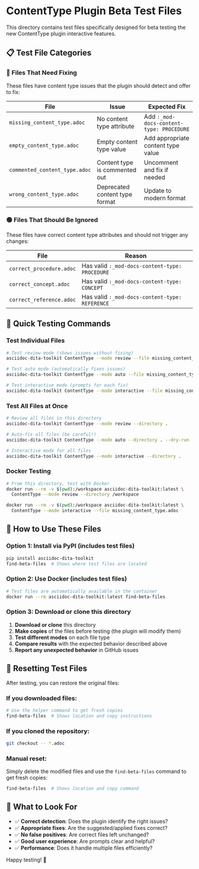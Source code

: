 # ContentType Plugin Beta Test Files

This directory contains test files specifically designed for beta testing the new ContentType plugin interactive features.

## 📋 Test File Categories

### 🔴 Files That Need Fixing

These files have content type issues that the plugin should detect and offer to fix:

| File | Issue | Expected Fix |
|------|-------|--------------|
| `missing_content_type.adoc` | No content type attribute | Add `:_mod-docs-content-type: PROCEDURE` |
| `empty_content_type.adoc` | Empty content type value | Add appropriate content type value |
| `commented_content_type.adoc` | Content type is commented out | Uncomment and fix if needed |
| `wrong_content_type.adoc` | Deprecated content type format | Update to modern format |

### 🟢 Files That Should Be Ignored

These files have correct content type attributes and should not trigger any changes:

| File | Reason | 
|------|--------|
| `correct_procedure.adoc` | Has valid `:_mod-docs-content-type: PROCEDURE` |
| `correct_concept.adoc` | Has valid `:_mod-docs-content-type: CONCEPT` |
| `correct_reference.adoc` | Has valid `:_mod-docs-content-type: REFERENCE` |

## 🧪 Quick Testing Commands

### Test Individual Files
```bash
# Test review mode (shows issues without fixing)
asciidoc-dita-toolkit ContentType --mode review --file missing_content_type.adoc

# Test auto mode (automatically fixes issues)
asciidoc-dita-toolkit ContentType --mode auto --file missing_content_type.adoc

# Test interactive mode (prompts for each fix)
asciidoc-dita-toolkit ContentType --mode interactive --file missing_content_type.adoc
```

### Test All Files at Once
```bash
# Review all files in this directory
asciidoc-dita-toolkit ContentType --mode review --directory .

# Auto-fix all files (be careful!)
asciidoc-dita-toolkit ContentType --mode auto --directory . --dry-run

# Interactive mode for all files
asciidoc-dita-toolkit ContentType --mode interactive --directory .
```

### Docker Testing
```bash
# From this directory, test with Docker
docker run --rm -v $(pwd):/workspace asciidoc-dita-toolkit:latest \
  ContentType --mode review --directory /workspace

docker run --rm -v $(pwd):/workspace asciidoc-dita-toolkit:latest \
  ContentType --mode interactive --file missing_content_type.adoc
```

## 📝 How to Use These Files

### Option 1: Install via PyPI (includes test files)
```bash
pip install asciidoc-dita-toolkit
find-beta-files  # Shows where test files are located
```

### Option 2: Use Docker (includes test files)
```bash
# Test files are automatically available in the container
docker run --rm asciidoc-dita-toolkit:latest find-beta-files
```

### Option 3: Download or clone this directory
1. **Download or clone** this directory
2. **Make copies** of the files before testing (the plugin will modify them)
3. **Test different modes** on each file type
4. **Compare results** with the expected behavior described above
5. **Report any unexpected behavior** in GitHub issues

## 🔄 Resetting Test Files

After testing, you can restore the original files:

### If you downloaded files:
```bash
# Use the helper command to get fresh copies
find-beta-files  # Shows location and copy instructions
```

### If you cloned the repository:
```bash
git checkout -- *.adoc
```

### Manual reset:
Simply delete the modified files and use the `find-beta-files` command to get fresh copies:
```bash
find-beta-files  # Shows location and copy command
```

## 🎯 What to Look For

- ✅ **Correct detection**: Does the plugin identify the right issues?
- ✅ **Appropriate fixes**: Are the suggested/applied fixes correct?
- ✅ **No false positives**: Are correct files left unchanged?
- ✅ **Good user experience**: Are prompts clear and helpful?
- ✅ **Performance**: Does it handle multiple files efficiently?

Happy testing! 🚀
